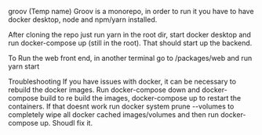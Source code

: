 groov (Temp name)
Groov is a monorepo, in order to run it you have to have docker desktop, node and npm/yarn installed.

After cloning the repo just run yarn in the root dir, start docker desktop and run docker-compose up (still in the root). That should start up the backend.

To Run the web front end, in another terminal go to /packages/web and run yarn start

Troubleshooting
If you have issues with docker, it can be necessary to rebuild the docker images. Run docker-compose down and docker-compose build to re build the images, docker-compose up to restart the containers. If that doesnt work run docker system prune --volumes to completely wipe all docker cached images/volumes and then run docker-compose up. Shoudl fix it.
